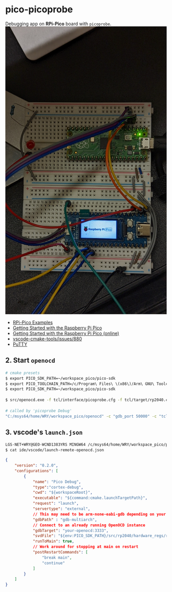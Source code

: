 # pico-picoprobe

Debugging app on **RPi-Pico** board with `picoprobe`.
![picoprobe](img/picoprobe01.jpg)

* [RPi-Pico Examples](https://github.com/raspberrypi/pico-examples)
* [Getting Started with the Raspberry Pi Pico](docs/getting-started-with-pico.pdf)
* [Getting Started with the Raspberry Pi Pico (online)](https://rptl.io/pico-get-started)
* [vscode-cmake-tools/issues/880](https://github.com/microsoft/vscode-cmake-tools/issues/880)
* [PuTTY](https://www.chiark.greenend.org.uk/~sgtatham/putty/latest.html)

## 2. Start `openocd`

```sh
# cmake presets
$ export PICO_SDK_PATH=~/workspace_pico/pico-sdk
$ export PICO_TOOLCHAIN_PATH=/c/Program\ Files\ \(x86\)/Arm\ GNU\ Toolchain\ arm-none-eabi/12.2\ mpacbti-bet1/bin
$ export PICO_SDK_PATH=~/workspace_pico/pico-sdk

$ src/openocd.exe -f tcl/interface/picoprobe.cfg -f tcl/target/rp2040.cfg -s tcl

# called by 'picoprobe Debug'
"C:/msys64/home/WRY/workspace_pico/openocd" -c "gdb_port 50000" -c "tcl_port 50001" -c "telnet_port 50002" -s "C:\\msys64\\home\\WRY\\workspace_pico\\pico-test" -f "c:/Users/WRY/.vscode/extensions/marus25.cortex-debug-1.6.5/support/openocd-helpers.tcl" -f interface/picoprobe.cfg -f target/rp2040.cfg
```

## 3. vscode's `launch.json`

```sh
LGS-NET+WRY@GEO-WCND1383YRS MINGW64 /c/msys64/home/WRY/workspace_pico/pico-examples (master) 
$ cat ide/vscode/launch-remote-openocd.json
```

```json
{
    "version": "0.2.0",
    "configurations": [
        {
            "name": "Pico Debug",
            "type":"cortex-debug",
            "cwd": "${workspaceRoot}",
            "executable": "${command:cmake.launchTargetPath}",
            "request": "launch",
            "servertype": "external",
            // This may need to be arm-none-eabi-gdb depending on your system
            "gdbPath" : "gdb-multiarch",
            // Connect to an already running OpenOCD instance
            "gdbTarget": "your-openocd:3333",
            "svdFile": "${env:PICO_SDK_PATH}/src/rp2040/hardware_regs/rp2040.svd",
            "runToMain": true,
            // Work around for stopping at main on restart
            "postRestartCommands": [
                "break main",
                "continue"
            ]
        }
    ]
}
```